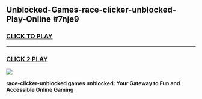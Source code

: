 
## Unblocked-Games-race-clicker-unblocked-Play-Online #7nje9
<h3>
<a href="https://news.freeplayer.one?title=race-clicker-unblocked&ref=3">CLICK TO PLAY</a></h3>
<hr>

<h3>
<a href="https://news.freeplayer.one?title=race-clicker-unblocked&ref=3">CLICK 2 PLAY</a>
  
</h3>

<a href="https://news.freeplayer.one?title=race-clicker-unblocked&ref=3"><img src="https://clearcache.store/games.png"></a>


**race-clicker-unblocked games unblocked: Your Gateway to Fun and Accessible Online Gaming**
